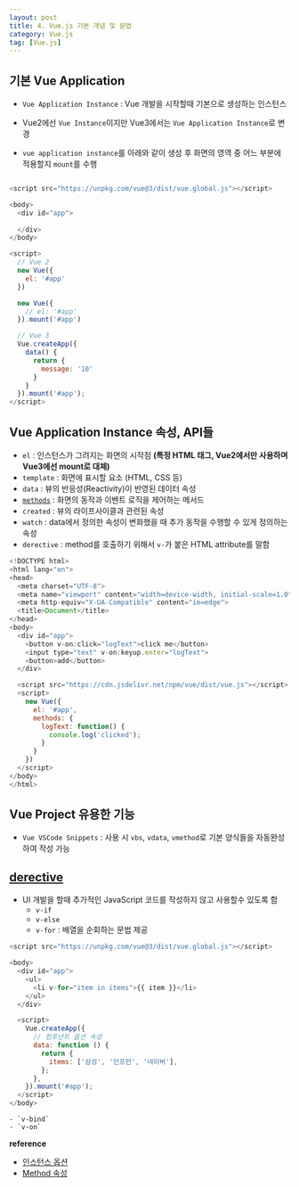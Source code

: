 ```yaml
---
layout: post
title: 4. Vue.js 기본 개념 및 문법
category: Vue.js
tag: [Vue.js]
---
```


## 기본 Vue Application

- `Vue Application Instance` : Vue 개발을 시작할때 기본으로 생성하는 인스턴스

- Vue2에선 `Vue Instance`이지만 Vue3에서는 `Vue Application Instance`로 변경

- `vue application instance`를 아래와 같이 생성 후 화면의 영역 중 어느 부분에 적용할지 `mount`를 수행

```javascript

<script src="https://unpkg.com/vue@3/dist/vue.global.js"></script>

<body>
  <div id="app">
    
  </div>
</body>

<script>
  // Vue 2
  new Vue({
    el: '#app'
  })

  new Vue({
    // el: '#app'
  }).mount('#app') 

  // Vue 3
  Vue.createApp({
    data() {
      return {
        message: '10'
      }
    }
  }).mount('#app');
</script>

```

## Vue Application Instance 속성, API들

- `el` : 인스턴스가 그려지는 화면의 시작점 __(특정 HTML 태그, Vue2에서만 사용하며 Vue3에선 mount로 대체)__
- `template` : 화면에 표시할 요소 (HTML, CSS 등)
- `data` : 뷰의 반응성(Reactivity)이 반영된 데이터 속성
- [`methods`]() : 화면의 동작과 이벤트 로직을 제어하는 메서드
- `created` : 뷰의 라이프사이클과 관련된 속성
- `watch` : data에서 정의한 속성이 변화했을 때 추가 동작을 수행할 수 있게 정의하는 속성
- `derective` : method를 호출하기 위해서 `v-`가 붙은 HTML attribute를 말함

```javascript
<!DOCTYPE html>
<html lang="en">
<head>
  <meta charset="UTF-8">
  <meta name="viewport" content="width=device-width, initial-scale=1.0">
  <meta http-equiv="X-UA-Compatible" content="ie=edge">
  <title>Document</title>
</head>
<body>
  <div id="app">
    <button v-on:click="logText">click me</button>
    <input type="text" v-on:keyup.enter="logText">
    <button>add</button>
  </div>

  <script src="https://cdn.jsdelivr.net/npm/vue/dist/vue.js"></script>
  <script>
    new Vue({
      el: '#app',
      methods: {
        logText: function() {
          console.log('clicked');
        }
      }
    })
  </script>
</body>
</html>
```

## Vue Project 유용한 기능

- `Vue VSCode Snippets` : 사용 시 `vbs`, `vdata`, `vmethod`로 기본 양식들을 자동완성하여 작성 가능

## [derective](https://vuejs.org/api/)

- UI 개발을 할때 추가적인 JavaScript 코드를 작성하지 않고 사용할수 있도록 함
    - `v-if`
    - `v-else`
    - `v-for` : 배열을 순회하는 문법 제공

```javascript
<script src="https://unpkg.com/vue@3/dist/vue.global.js"></script>

<body>
  <div id="app">
    <ul>
      <li v-for="item in items">{{ item }}</li>
    </ul>
  </div>

  <script>
    Vue.createApp({
      // 컴포넌트 옵션 속성
      data: function () {
        return {
          items: ['삼성', '인프런', '네이버'],
        };
      },
    }).mount('#app');
  </script>
</body>
```

    - `v-bind`
    - `v-on` 

__reference__

- [인스턴스 옵션](https://joshua1988.github.io/vue-camp/vue/instance.html#%E1%84%8B%E1%85%B5%E1%86%AB%E1%84%89%E1%85%B3%E1%84%90%E1%85%A5%E1%86%AB%E1%84%89%E1%85%B3-%E1%84%89%E1%85%A2%E1%86%BC%E1%84%89%E1%85%A5%E1%86%BC)
- [Method 속성](https://joshua1988.github.io/vue-camp/syntax/methods.html)